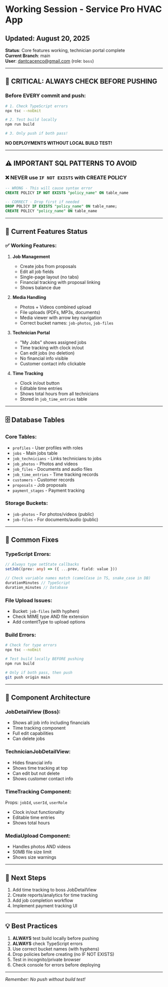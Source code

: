 # Working Session - Service Pro HVAC App
## Updated: August 20, 2025

**Status**: Core features working, technician portal complete  
**Current Branch**: main  
**User**: dantcacenco@gmail.com (role: `boss`)

---

## 🚨 **CRITICAL: ALWAYS CHECK BEFORE PUSHING**

### Before EVERY commit and push:
```bash
# 1. Check TypeScript errors
npx tsc --noEmit

# 2. Test build locally
npm run build

# 3. Only push if both pass!
```

**NO DEPLOYMENTS WITHOUT LOCAL BUILD TEST!**

---

## ⚠️ **IMPORTANT SQL PATTERNS TO AVOID**

### ❌ NEVER use `IF NOT EXISTS` with CREATE POLICY
```sql
-- WRONG - This will cause syntax error
CREATE POLICY IF NOT EXISTS "policy_name" ON table_name

-- CORRECT - Drop first if needed
DROP POLICY IF EXISTS "policy_name" ON table_name;
CREATE POLICY "policy_name" ON table_name
```

---

## 📁 **Current Features Status**

### ✅ **Working Features:**
1. **Job Management**
   - Create jobs from proposals
   - Edit all job fields
   - Single-page layout (no tabs)
   - Financial tracking with proposal linking
   - Shows balance due

2. **Media Handling**
   - Photos + Videos combined upload
   - File uploads (PDFs, MP3s, documents)
   - Media viewer with arrow key navigation
   - Correct bucket names: `job-photos`, `job-files`

3. **Technician Portal**
   - "My Jobs" shows assigned jobs
   - Time tracking with clock in/out
   - Can edit jobs (no deletion)
   - No financial info visible
   - Customer contact info clickable

4. **Time Tracking**
   - Clock in/out button
   - Editable time entries
   - Shows total hours from all technicians
   - Stored in `job_time_entries` table

---

## 🗄️ **Database Tables**

### Core Tables:
- `profiles` - User profiles with roles
- `jobs` - Main jobs table  
- `job_technicians` - Links technicians to jobs
- `job_photos` - Photos and videos
- `job_files` - Documents and audio files
- `job_time_entries` - Time tracking records
- `customers` - Customer records
- `proposals` - Job proposals
- `payment_stages` - Payment tracking

### Storage Buckets:
- `job-photos` - For photos/videos (public)
- `job-files` - For documents/audio (public)

---

## 🔧 **Common Fixes**

### TypeScript Errors:
```typescript
// Always type setState callbacks
setJob((prev: any) => ({ ...prev, field: value }))

// Check variable names match (camelCase in TS, snake_case in DB)
durationMinutes // TypeScript
duration_minutes // Database
```

### File Upload Issues:
- Bucket: `job-files` (with hyphen)
- Check MIME type AND file extension
- Add contentType to upload options

### Build Errors:
```bash
# Check for type errors
npx tsc --noEmit

# Test build locally BEFORE pushing
npm run build

# Only if both pass, then push
git push origin main
```

---

## 📝 **Component Architecture**

### JobDetailView (Boss):
- Shows all job info including financials
- Time tracking component
- Full edit capabilities
- Can delete jobs

### TechnicianJobDetailView:
- Hides financial info
- Shows time tracking at top
- Can edit but not delete
- Shows customer contact info

### TimeTracking Component:
Props: `jobId`, `userId`, `userRole`
- Clock in/out functionality
- Editable time entries
- Shows total hours

### MediaUpload Component:
- Handles photos AND videos
- 50MB file size limit
- Shows size warnings

---

## 🎯 **Next Steps**
1. Add time tracking to boss JobDetailView
2. Create reports/analytics for time tracking
3. Add job completion workflow
4. Implement payment tracking UI

---

## 💡 **Best Practices**
1. **ALWAYS** test build locally before pushing
2. **ALWAYS** check TypeScript errors
3. Use correct bucket names (with hyphens)
4. Drop policies before creating (no IF NOT EXISTS)
5. Test in incognito/private browser
6. Check console for errors before deploying

---

*Remember: No push without build test!*
